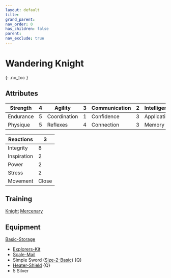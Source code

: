 ```yaml
---
layout: default
title: 
grand_parent: 
nav_order: 0
has_children: false
parent: 
nav_exclude: true
---
```

# Wandering Knight
{: .no_toc }
## Attributes

| Strength  | 4   | Agility      | 3   | Communication | 2   | Intelligence | 2   | Instinct  | 2   |
| --------- | --- | ------------ | --- | ------------- | --- | ------------ | --- | ---------- | --- |
| Endurance | 5   | Coordination | 1   | Confidence    | 3   | Application  | 0   | Ascendancy | 0   |
| Physique  | 5   | Reflexes     | 4   | Connection    | 3   | Memory       | 3   | Awareness  | 3   |


| Reactions   | 3     |
| ----------- | ----- |
| Integrity   | 8     |
| Inspiration | 2     |
| Power       | 2     |
| Stress      | 2     |
| Movement    | Close |

## Training
[Knight](Game/Blocks/Knight)
[Mercenary](Game/Blocks/Mercenary)

## Equipment
[Basic-Storage](Game/Gear/Basic-Storage)
* [Explorers-Kit](Game/Gear/Explorers-Kit)
* [Scale-Mail](Game/Gear/Scale-Mail)
* Simple Sword ([Size-2-Basic](Game/Gear/Size-2-Basic)) {Q}
* [Heater-Shield](Game/Gear/Heater-Shield) {Q}
* 5 Silver